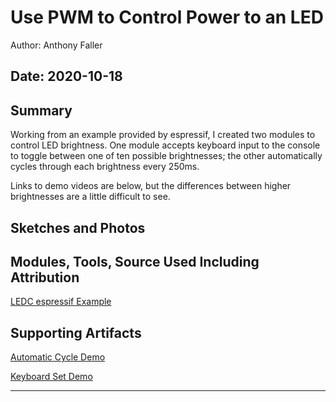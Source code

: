 #  Use PWM to Control Power to an LED
Author: Anthony Faller

Date: 2020-10-18
-----

## Summary
Working from an example provided by espressif, I created two modules to control LED brightness. One module accepts keyboard input to the console to toggle between one of ten possible brightnesses; the other automatically cycles through each brightness every 250ms. 

Links to demo videos are below, but the differences between higher brightnesses are a little difficult to see.

## Sketches and Photos


## Modules, Tools, Source Used Including Attribution
[LEDC espressif Example](https://github.com/espressif/esp-idf/tree/0289d1c/examples/peripherals/ledc)

## Supporting Artifacts
[Automatic Cycle Demo](https://drive.google.com/file/d/1OjrPii2m6NGt34YAfFLjlUNvwMig_G6p/view?usp=sharing)

[Keyboard Set Demo](https://drive.google.com/file/d/1EJG5SuuCmHZH_efszFqTPMABiL8_V9xH/view?usp=sharing)

-----
